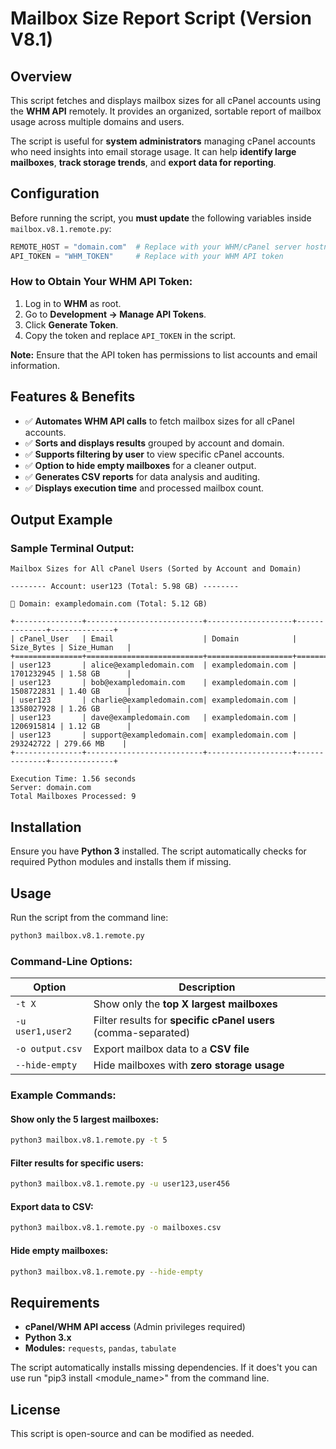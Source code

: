 # Mailbox Size Report Script (Version V8.1)

## Overview

This script fetches and displays mailbox sizes for all cPanel accounts using the **WHM API** remotely. It provides an organized, sortable report of mailbox usage across multiple domains and users.

The script is useful for **system administrators** managing cPanel accounts who need insights into email storage usage. It can help **identify large mailboxes**, **track storage trends**, and **export data for reporting**.

## Configuration

Before running the script, you **must update** the following variables inside `mailbox.v8.1.remote.py`:

```python
REMOTE_HOST = "domain.com"  # Replace with your WHM/cPanel server hostname
API_TOKEN = "WHM_TOKEN"     # Replace with your WHM API token
```

### How to Obtain Your WHM API Token:

1. Log in to **WHM** as root.
2. Go to **Development → Manage API Tokens**.
3. Click **Generate Token**.
4. Copy the token and replace `API_TOKEN` in the script.

**Note:** Ensure that the API token has permissions to list accounts and email information.

## Features & Benefits

- ✅ **Automates WHM API calls** to fetch mailbox sizes for all cPanel accounts.
- ✅ **Sorts and displays results** grouped by account and domain.
- ✅ **Supports filtering by user** to view specific cPanel accounts.
- ✅ **Option to hide empty mailboxes** for a cleaner output.
- ✅ **Generates CSV reports** for data analysis and auditing.
- ✅ **Displays execution time** and processed mailbox count.

## Output Example

### Sample Terminal Output:

```
Mailbox Sizes for All cPanel Users (Sorted by Account and Domain)

-------- Account: user123 (Total: 5.98 GB) --------

📂 Domain: exampledomain.com (Total: 5.12 GB)

+---------------+--------------------------+-------------------+--------------+--------------+
| cPanel_User   | Email                    | Domain            |   Size_Bytes | Size_Human   |
+===============+==========================+===================+==============+==============+
| user123       | alice@exampledomain.com  | exampledomain.com |   1701232945 | 1.58 GB      |
| user123       | bob@exampledomain.com    | exampledomain.com |   1508722831 | 1.40 GB      |
| user123       | charlie@exampledomain.com| exampledomain.com |   1358027928 | 1.26 GB      |
| user123       | dave@exampledomain.com   | exampledomain.com |   1206915814 | 1.12 GB      |
| user123       | support@exampledomain.com| exampledomain.com |    293242722 | 279.66 MB    |
+---------------+--------------------------+-------------------+--------------+--------------+

Execution Time: 1.56 seconds  
Server: domain.com  
Total Mailboxes Processed: 9
```

## Installation

Ensure you have **Python 3** installed. The script automatically checks for required Python modules and installs them if missing.

## Usage

Run the script from the command line:

```bash
python3 mailbox.v8.1.remote.py
```

### Command-Line Options:

| Option        | Description |
|--------------|-------------|
| `-t X`       | Show only the **top X largest mailboxes** |
| `-u user1,user2` | Filter results for **specific cPanel users** (comma-separated) |
| `-o output.csv` | Export mailbox data to a **CSV file** |
| `--hide-empty` | Hide mailboxes with **zero storage usage** |

### Example Commands:

#### Show only the 5 largest mailboxes:
```bash
python3 mailbox.v8.1.remote.py -t 5
```

#### Filter results for specific users:
```bash
python3 mailbox.v8.1.remote.py -u user123,user456
```

#### Export data to CSV:
```bash
python3 mailbox.v8.1.remote.py -o mailboxes.csv
```

#### Hide empty mailboxes:
```bash
python3 mailbox.v8.1.remote.py --hide-empty
```

## Requirements

- **cPanel/WHM API access** (Admin privileges required)
- **Python 3.x**
- **Modules:** `requests`, `pandas`, `tabulate`

The script automatically installs missing dependencies. If it does't you can use run "pip3 install <module_name>" from the command line.

## License

This script is open-source and can be modified as needed.
